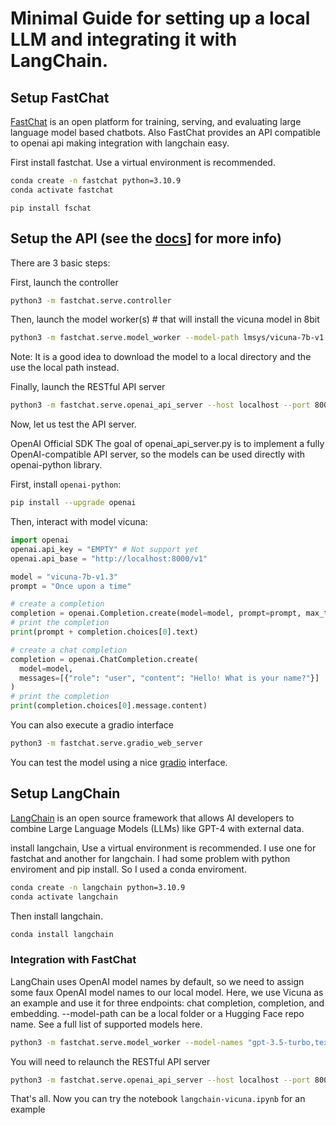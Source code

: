 # Minimal Guide for setting up a local LLM and integrating it with LangChain.

## Setup FastChat

[FastChat](https://github.com/lm-sys/FastChat) is an open platform for training, serving, and evaluating large language model based chatbots.
Also FastChat provides an API compatible to openai api making integration with langchain easy.

First install fastchat. Use a virtual environment is recommended.

```bash
conda create -n fastchat python=3.10.9
conda activate fastchat
```

```
pip install fschat
```

## Setup the API (see the [docs](https://github.com/lm-sys/FastChat/blob/main/docs/openai_api.md)] for more info)

There are 3 basic steps:

First, launch the controller
```bash
python3 -m fastchat.serve.controller
```

Then, launch the model worker(s) # that will install the vicuna model in 8bit
```bash
python3 -m fastchat.serve.model_worker --model-path lmsys/vicuna-7b-v1.3 --load-8bits --use-cpu-offload
``` 

Note: It is a good idea to download the model to a local directory and the use the local path instead.


Finally, launch the RESTful API server
```bash
python3 -m fastchat.serve.openai_api_server --host localhost --port 8000
```
Now, let us test the API server.

OpenAI Official SDK
The goal of openai_api_server.py is to implement a fully OpenAI-compatible API server, so the models can be used directly with openai-python library.

First, install `openai-python`:
```bash
pip install --upgrade openai
```
Then, interact with model vicuna:

```python
import openai
openai.api_key = "EMPTY" # Not support yet
openai.api_base = "http://localhost:8000/v1"

model = "vicuna-7b-v1.3"
prompt = "Once upon a time"

# create a completion
completion = openai.Completion.create(model=model, prompt=prompt, max_tokens=64)
# print the completion
print(prompt + completion.choices[0].text)

# create a chat completion
completion = openai.ChatCompletion.create(
  model=model,
  messages=[{"role": "user", "content": "Hello! What is your name?"}]
)
# print the completion
print(completion.choices[0].message.content)
```

You can also execute a gradio interface
```bash
python3 -m fastchat.serve.gradio_web_server
```

You can test the model using a nice [gradio](https://gradio.app/) interface.

## Setup LangChain

[LangChain](https://github.com/hwchase17/langchain) is an open source framework that allows AI developers to combine Large Language Models (LLMs) like GPT-4 with external data. 

install langchain,  Use a virtual environment is recommended. I use one for fastchat and another for langchain. I had some problem with python enviroment and pip install. So I used a conda enviroment.

```bash
conda create -n langchain python=3.10.9
conda activate langchain
```

Then install langchain.

```bash
conda install langchain
```

### Integration with FastChat

LangChain uses OpenAI model names by default, so we need to assign some faux OpenAI model names to our local model. Here, we use Vicuna as an example and use it for three endpoints: chat completion, completion, and embedding. --model-path can be a local folder or a Hugging Face repo name. See a full list of supported models here.

```bash
python3 -m fastchat.serve.model_worker --model-names "gpt-3.5-turbo,text-davinci-003,text-embedding-ada-002" --model-path lmsys/vicuna-7b-v1.3
```
You will need to  relaunch the RESTful API server

```bash
python3 -m fastchat.serve.openai_api_server --host localhost --port 8000
```
That's all. Now you can try the notebook `langchain-vicuna.ipynb` for an example 






